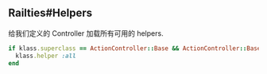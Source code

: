 ## Railties#Helpers

给我们定义的 Controller 加载所有可用的 helpers.

```ruby
if klass.superclass == ActionController::Base && ActionController::Base.include_all_helpers
  klass.helper :all
end
```

